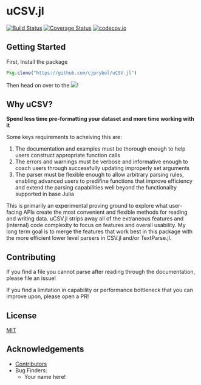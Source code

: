 # uCSV.jl

[![Build Status](https://travis-ci.org/cjprybol/uCSV.jl.svg?branch=master)](https://travis-ci.org/cjprybol/uCSV.jl)
[![Coverage Status](https://coveralls.io/repos/cjprybol/uCSV.jl/badge.svg?branch=master&service=github)](https://coveralls.io/github/cjprybol/uCSV.jl?branch=master)
[![codecov.io](http://codecov.io/github/cjprybol/uCSV.jl/coverage.svg?branch=master)](http://codecov.io/github/cjprybol/uCSV.jl?branch=master)

## Getting Started

First, Install the package
```julia
Pkg.clone("https://github.com/cjprybol/uCSV.jl")
```

Then head on over to the [![](https://img.shields.io/badge/docs-latest-blue.svg)](https://cjprybol.github.io/uCSV.jl/latest)!

## Why uCSV?

**Spend less time pre-formatting your dataset and more time working with it**

Some keys requirements to acheiving this are:

1. The documentation and examples must be thorough enough to help users construct appropriate function calls
2. The errors and warnings must be verbose and informative enough to coach users through successfully updating improperly set arguments
3. The parser must be flexible enough to allow arbitrary parsing rules, enabling advanced users to predifine functions that improve efficiency and extend the parsing capabilities well beyond the functionality supported in base Julia

This is primarily an experimental proving ground to explore what user-facing APIs create the most convenient and flexible methods for reading and writing data. uCSV.jl strips away all of the extraneous features and (internal) code complexity to focus on features and overall usability. My long term goal is to merge the features that work best in this package with the more efficient lower level parsers in CSV.jl and/or TextParse.jl.

## Contributing

If you find a file you cannot parse after reading through the documentation, please file an issue!

If you find a limitation in capability or performance bottleneck that you can improve upon, please open a PR!

## License

[MIT](https://github.com/cjprybol/uCSV.jl/blob/master/LICENSE.md)

## Acknowledgements

- [Contributors](https://github.com/cjprybol/uCSV.jl/graphs/contributors)
- Bug Finders:
    - Your name here!
